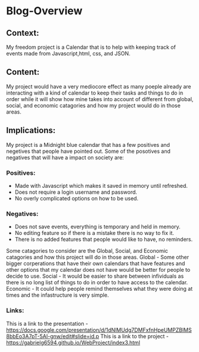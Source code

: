# Blog-Overview

## Context: 
My freedom project is a Calendar that is to help with keeping track of events made from Javascript,html, css, and JSON.

## Content: 
My project would have a very mediocore effect as many poeple already are interacting with a kind of calendar to keep their tasks and things to do in order while it will show how mine takes into account of different from global, social, and economic catagories and how my project would do in those areas.

## Implications: 
My project is a Midnight blue calendar that has a few positives and negetives that people have pointed out. Some of the posotives and negatives that will have a impact on society are:

### Positives:

- Made with Javascript which makes it saved in memory until refreshed.
- Does not require a login username and password.
- No overly complicated options on how to be used.

### Negatives:

- Does not save events, everything is temporary and held in memory.
- No editing feature so if there is a mistake there is no way to fix it.
- There is no added features that people would like to have, no reminders.


Some catagories to consider are the Global, Social, and Economic catagories and how this project will do in those areas.
Global - Some other bigger corperations that have their own calendars that have features and other options that my calendar does not have would be better for people to decide to use.
Social - It would be easier to share between infividuals as there is no long list of things to do in order to have access to the calendar.
Economic - It could help people remind themselves what they were doing at times and the infastructure is very simple.

### Links:

This is a link to the presentation - https://docs.google.com/presentation/d/1dNlMUdg7DMFxfnHpeUMPZBlMS8bbEo3A7pT-5AI-gnw/edit#slide=id.p
This is a link to the project - https://gabrielg6594.github.io/WebProject/index3.html 

